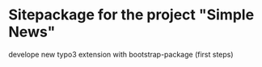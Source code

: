 Sitepackage for the project "Simple News"
==============================================================

develope new typo3 extension with bootstrap-package (first steps)

